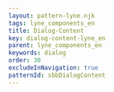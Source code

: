 ```yaml
---
layout: pattern-lyne.njk
tags: lyne_components_en
title: Dialog-Content
key: dialog-content-lyne_en
parent: lyne_components_en
keywords: dialog
order: 30
excludeInNavigation: true
patternId: sbbDialogContent
---
```

